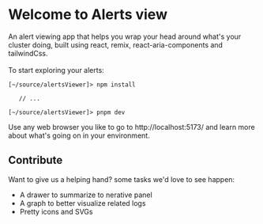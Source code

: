# Welcome to Alerts view
An alert viewing app that helps you wrap your head around what's your cluster doing, built using react, remix, react-aria-components and tailwindCss.
<br>
<br>
To start exploring your alerts:
``` 
[~/source/alertsViewer]> npm install

   // ...

[~/source/alertsViewer]> pnpm dev
```
Use any web browser you like to go to http://localhost:5173/ and learn more about what's going on in your environment.


## Contribute
Want to give us a helping hand? some tasks we'd love to see happen:

* A drawer to summarize to nerative panel
* A graph to better visualize related logs
* Pretty icons and SVGs
